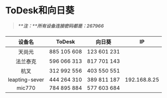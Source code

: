 # ToDesk和向日葵



> ##### **注：**所有设备连接密码都是：267966

|     设备名     |   ToDesk    |   向日葵    |      IP      |
| :------------: | :---------: | :---------: | :----------: |
|     天尚元     | 885 105 608 | 123 601 231 |              |
|    法兰泰克    | 596 066 313 | 817 701 143 |              |
|      杭叉      | 312 992 556 | 403 550 551 |              |
| leapting-sever | 444 264 310 | 389 811 187 | 192.168.8.25 |
|     mic770     | 784 895 884 | 577 603 684 |              |

